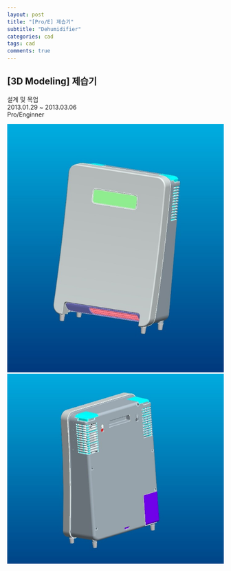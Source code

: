 ```yaml
---
layout: post
title: "[Pro/E] 제습기"
subtitle: "Dehumidifier"
categories: cad
tags: cad
comments: true
---
```


## [3D Modeling] 제습기
설계 및 목업<br>
2013.01.29 ~ 2013.03.06<br>
Pro/Enginner<br>

![Alt text](https://github.com/JeongJaeyoung0/JeongJaeyoung0.github.io/blob/master/assets/img/cad/%EC%A0%9C%EC%8A%B5%EA%B8%B0_(1).JPG?raw=true)
![Alt text](https://github.com/JeongJaeyoung0/JeongJaeyoung0.github.io/blob/master/assets/img/cad/%EC%A0%9C%EC%8A%B5%EA%B8%B0_(2).JPG?raw=true)